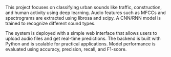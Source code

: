 This project focuses on classifying urban sounds like traffic, construction, and human activity using deep learning. Audio features such as MFCCs and spectrograms are extracted using librosa and scipy. A CNN/RNN model is trained to recognize different sound types.

The system is deployed with a simple web interface that allows users to upload audio files and get real-time predictions. 
The backend is built with Python and is scalable for practical applications. Model performance is evaluated using accuracy, precision, recall, and F1-score.
